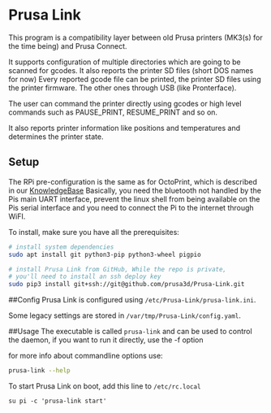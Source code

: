 # Prusa Link

This program is a compatibility layer between old Prusa printers (MK3(s) for the time being) and Prusa Connect.

It supports configuration of multiple directories which are going to be scanned for gcodes.
It also reports the printer SD files (short DOS names for now)
Every reported gcode file can be printed, the printer SD files using the printer firmware.
The other ones through USB (like Pronterface).

The user can command the printer directly using gcodes or high level commands such as PAUSE_PRINT, RESUME_PRINT and so on.

It also reports printer information like positions and temperatures and determines the printer state.

## Setup
The RPi pre-configuration is the same as for OctoPrint, which is described in
our [KnowledgeBase](https://help.prusa3d.com/en/article/octoprint-building-an-image-for-raspberry-pi-zero-w_2182)
Basically, you need the bluetooth not handled by the Pis main UART interface,
prevent the linux shell from being available on the Pis serial interface and you
need to connect the Pi to the internet through WiFI.

To install, make sure you have all the prerequisites:

```bash
# install system dependencies
sudo apt install git python3-pip python3-wheel pigpio

# install Prusa Link from GitHub, While the repo is private,
# you'll need to install an ssh deploy key
sudo pip3 install git+ssh://git@github.com/prusa3d/Prusa-Link.git
```

##Config
Prusa Link is configured using `/etc/Prusa-Link/prusa-link.ini`.

Some legacy settings are stored in `/var/tmp/Prusa-Link/config.yaml`.


##Usage
The executable is called `prusa-link` and can be used to control the daemon, if you want to run it directly, use the -f option

for more info about commandline options use:

```bash
prusa-link --help
```

To start Prusa Link on boot, add this line to `/etc/rc.local`

```
su pi -c 'prusa-link start'
```
